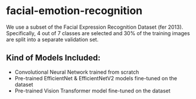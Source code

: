 # facial-emotion-recognition

We use a subset of the Facial Expression Recognition Dataset (fer 2013). Specifically, 4 out of 7 classes are selected
and 30% of the training images are split into a separate validation set.

## Kind of Models Included:

- Convolutional Neural Network trained from scratch
- Pre-trained EfficientNet & EfficientNetV2 models fine-tuned on the dataset
- Pre-trained Vision Transformer model fine-tuned on the dataset